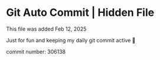 # Git Auto Commit | Hidden File

This file was added Feb 12, 2025

Just for fun and keeping my daily git commit active 🤪

commit number: 306138
